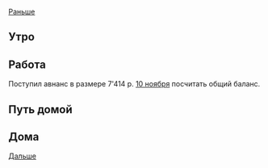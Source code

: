 [Раньше](2020.10.22.md)  
## Утро
## Работа
Поступил авнанс в размере 7'414 р. [10 ноября](2020.11.10.md) посчитать общий баланс.
## Путь домой
## Дома
[Дальше](2020.10.24.md)
